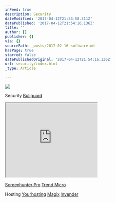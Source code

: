 ```yaml
---
inFeed: true
description: Security
dateModified: '2017-04-12T21:53:58.311Z'
datePublished: '2017-04-12T21:54:16.136Z'
title: ''
author: []
publisher: {}
via: {}
sourcePath: _posts/2017-02-16-software.md
hasPage: true
starred: false
datePublishedOriginal: '2017-04-12T21:54:16.136Z'
url: security/index.html
_type: Article

---
```

![](https://the-grid-user-content.s3-us-west-2.amazonaws.com/1f9d0d74-bfa7-4f33-b88a-5f094eaca0a8.jpg)

Security
[Bullguard][0]

<iframe src="https://the-grid.github.io/ed-userhtml/?g=eJw9zEEKwjAQheGrhCzcNUOLFpSm0oXi2gtITCfpQKYpSRC8vUHQ3fvf4hsmcbtfrloupWwnAMjRlYwhwLotzS-U9XSmgqzbw7Hrm3a_M85RIFNQ911XTzkOxF7kZP-WjyUqftvIjMmiqgNeuM4xwZcBk9NjiYzKk5PCBPKrluaZmeY5YBVhGj_TEzV2" height="244" style=""></iframe>

[Screenhunter Pro][1]
[Trend Micro][2]

Hosting
[Yourhosting][3]
[Magix][4]
[Invender][5]

[0]: http://www.bullguard.com/tt/?tt=5200_12_133761_Bullguard
[1]: /softsell/nph-softsell.cgi?item=15926-14&affiliate=622592
[2]: http://www.trendmicro.nl/ondernemingen
[3]: http://www.yourhosting.nl/goto.php?afid=12028103
[4]: http://www.magix.com/ap/tradetracker/?tt=2074_12_133761_Magix&r=%2F
[5]: http://www.invender.nl/ttiv/index.php?tt=352_12_133761_Invender&r=%2F